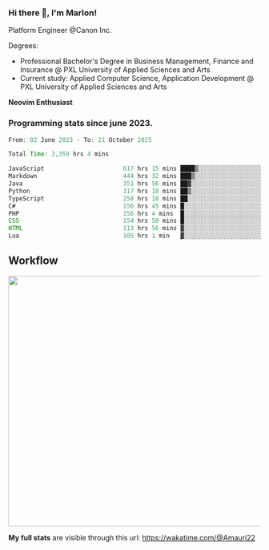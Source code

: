
### Hi there 👋, I'm Marlon!

Platform Engineer @Canon Inc.

Degrees: 
- Professional Bachelor's Degree in Business Management, Finance and Insurance @ PXL University of Applied Sciences and Arts
- Current study: Applied Computer Science, Application Development @ PXL University of Applied Sciences and Arts

**Neovim Enthusiast**

### Programming stats since june 2023.
<!--START_SECTION:waka-->

```java
From: 02 June 2023 - To: 21 October 2025

Total Time: 3,359 hrs 4 mins

JavaScript                      617 hrs 15 mins ████▒░░░░░░░░░░░░░░░░░░░░   17.99 %
Markdown                        444 hrs 32 mins ███▒░░░░░░░░░░░░░░░░░░░░░   12.95 %
Java                            351 hrs 56 mins ██▓░░░░░░░░░░░░░░░░░░░░░░   10.25 %
Python                          317 hrs 18 mins ██▒░░░░░░░░░░░░░░░░░░░░░░   09.25 %
TypeScript                      258 hrs 18 mins ██░░░░░░░░░░░░░░░░░░░░░░░   07.53 %
C#                              156 hrs 45 mins █░░░░░░░░░░░░░░░░░░░░░░░░   04.57 %
PHP                             156 hrs 4 mins  █░░░░░░░░░░░░░░░░░░░░░░░░   04.55 %
CSS                             154 hrs 50 mins █░░░░░░░░░░░░░░░░░░░░░░░░   04.51 %
HTML                            113 hrs 56 mins ▓░░░░░░░░░░░░░░░░░░░░░░░░   03.32 %
Lua                             105 hrs 1 min   ▓░░░░░░░░░░░░░░░░░░░░░░░░   03.06 %
```

<!--END_SECTION:waka-->

## Workflow
<a href="https://wakatime.com"><img width="750" height="500" src="https://wakatime.com/share/@Amauri22/c9755ad7-b574-44e4-a9ee-ddb3582724ea.png" /></a>

**My full stats** are visible through this url: https://wakatime.com/@Amauri22
